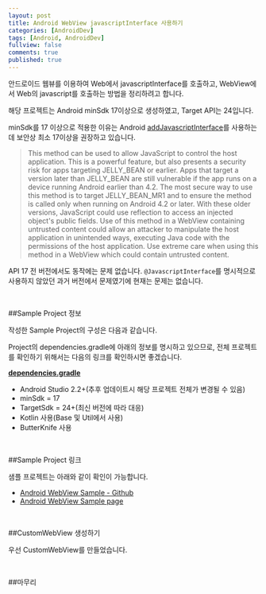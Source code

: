 ```yaml
---
layout: post
title: Android WebView javascriptInterface 사용하기
categories: [AndroidDev]
tags: [Android, AndroidDev]
fullview: false
comments: true
published: true
---
```


안드로이드 웹뷰를 이용하여 Web에서 javascriptInterface를 호출하고, WebView에서 Web의 javascript를 호출하는 방법을 정리하려고 합니다.

해당 프로젝트는 Android minSdk 17이상으로 생성하였고, Target API는 24입니다.

minSdk를 17 이상으로 적용한 이유는 Android <a href="https://developer.android.com/reference/android/webkit/WebView.html#addJavascriptInterface(java.lang.Object, java.lang.String)">addJavascriptInterface</a>를 사용하는데 보안상 최소 17이상을 권장하고 있습니다.

>This method can be used to allow JavaScript to control the host application. This is a powerful feature, but also presents a security risk for apps targeting JELLY_BEAN or earlier. Apps that target a version later than JELLY_BEAN are still vulnerable if the app runs on a device running Android earlier than 4.2. The most secure way to use this method is to target JELLY_BEAN_MR1 and to ensure the method is called only when running on Android 4.2 or later. With these older versions, JavaScript could use reflection to access an injected object's public fields. Use of this method in a WebView containing untrusted content could allow an attacker to manipulate the host application in unintended ways, executing Java code with the permissions of the host application. Use extreme care when using this method in a WebView which could contain untrusted content.

API 17 전 버전에서도 동작에는 문제 없습니다. `@JavascriptInterface`를 명시적으로 사용하지 않았던 과거 버전에서 문제였기에 현재는 문제는 없습니다.


<br />

##Sample Project 정보

작성한 Sample Project의 구성은 다음과 같습니다.

Project의 dependencies.gradle에 아래의 정보를 명시하고 있으므로, 전체 프로젝트를 확인하기 위해서는 다음의 링크를 확인하시면 좋겠습니다.

**[dependencies.gradle](https://github.com/taehwandev/Android-BlogExample/blob/master/dependencies.gradle)**

- Android Studio 2.2+(추후 업데이트시 해당 프로젝트 전체가 변경될 수 있음)
- minSdk = 17
- TargetSdk = 24+(최신 버전에 따라 대응)
- Kotlin 사용(Base 및 Util에서 사용)
- ButterKnife 사용


<br />

##Sample Project 링크

샘플 프로젝트는 아래와 같이 확인이 가능합니다.

- [Android WebView Sample - Github]()
- [Android WebView Sample page]()


<br />

##CustomWebView 생성하기

우선 CustomWebView를 만들었습니다.


<br />

##마무리
